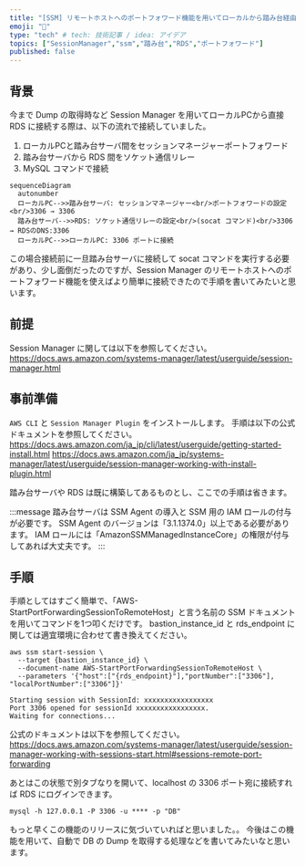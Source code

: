 ```yaml
---
title: "[SSM] リモートホストへのポートフォワード機能を用いてローカルから踏み台経由で RDS に接続する"
emoji: "📑"
type: "tech" # tech: 技術記事 / idea: アイデア
topics: ["SessionManager","ssm","踏み台","RDS","ポートフォワード"]
published: false
---
```


## 背景

今まで Dump の取得時など Session Manager を用いてローカルPCから直接 RDS に接続する際は、以下の流れで接続していました。
1. ローカルPCと踏み台サーバ間をセッションマネージャーポートフォワード
2. 踏み台サーバから RDS 間をソケット通信リレー
3. MySQL コマンドで接続

```mermaid
sequenceDiagram
  autonumber
  ローカルPC-->>踏み台サーバ: セッションマネージャー<br/>ポートフォワードの設定<br/>3306 → 3306
  踏み台サーバ-->>RDS: ソケット通信リレーの設定<br/>(socat コマンド)<br/>3306 → RDSのDNS:3306
  ローカルPC-->>ローカルPC: 3306 ポートに接続
```

この場合接続前に一旦踏み台サーバに接続して socat コマンドを実行する必要があり、少し面倒だったのですが、Session Manager のリモートホストへのポートフォワード機能を使えばより簡単に接続できたので手順を書いてみたいと思います。

## 前提

Session Manager に関しては以下を参照してください。
https://docs.aws.amazon.com/systems-manager/latest/userguide/session-manager.html

## 事前準備

`AWS CLI` と `Session Manager Plugin` をインストールします。
手順は以下の公式ドキュメントを参照してください。
https://docs.aws.amazon.com/ja_jp/cli/latest/userguide/getting-started-install.html
https://docs.aws.amazon.com/ja_jp/systems-manager/latest/userguide/session-manager-working-with-install-plugin.html

踏み台サーバや RDS は既に構築してあるものとし、ここでの手順は省きます。

:::message
踏み台サーバは SSM Agent の導入と SSM 用の IAM ロールの付与が必要です。
SSM Agent のバージョンは「3.1.1374.0」以上である必要があります。
IAM ロールには「AmazonSSMManagedInstanceCore」の権限が付与してあれば大丈夫です。
:::

## 手順

手順としてはすごく簡単で、「AWS-StartPortForwardingSessionToRemoteHost」と言う名前の SSM ドキュメントを用いてコマンドを1つ叩くだけです。
bastion_instance_id と rds_endpoint に関しては適宜環境に合わせて書き換えてください。
```
aws ssm start-session \
  --target {bastion_instance_id} \
  --document-name AWS-StartPortForwardingSessionToRemoteHost \
  --parameters '{"host":["{rds_endpoint}"],"portNumber":["3306"], "localPortNumber":["3306"]}'

Starting session with SessionId: xxxxxxxxxxxxxxxxx
Port 3306 opened for sessionId xxxxxxxxxxxxxxxxx.
Waiting for connections...
```

公式のドキュメントは以下を参照してください。
https://docs.aws.amazon.com/systems-manager/latest/userguide/session-manager-working-with-sessions-start.html#sessions-remote-port-forwarding

あとはこの状態で別タブなりを開いて、localhost の 3306 ポート宛に接続すれば RDS にログインできます。

```
mysql -h 127.0.0.1 -P 3306 -u **** -p "DB"
```

もっと早くこの機能のリリースに気づいていればと思いました。。
今後はこの機能を用いて、自動で DB の Dump を取得する処理などを書いてみたいなと思います。
